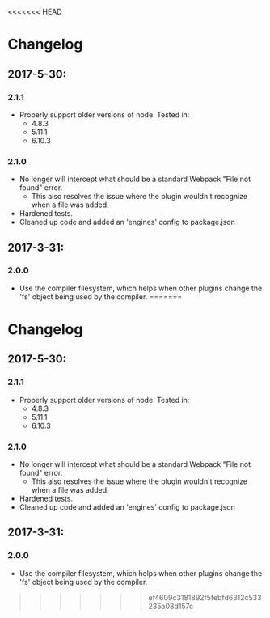 <<<<<<< HEAD
# Changelog

## 2017-5-30: 
### 2.1.1

* Properly support older versions of node. Tested in:
    * 4.8.3
    * 5.11.1
    * 6.10.3

### 2.1.0

* No longer will intercept what should be a standard Webpack "File not found" error.
    * This also resolves the issue where the plugin wouldn't recognize when a file was added.
* Hardened tests.
* Cleaned up code and added an 'engines' config to package.json

## 2017-3-31: 
### 2.0.0

* Use the compiler filesystem, which helps when other plugins change the 'fs' object being used by the compiler.
=======
# Changelog

## 2017-5-30: 
### 2.1.1

* Properly support older versions of node. Tested in:
    * 4.8.3
    * 5.11.1
    * 6.10.3

### 2.1.0

* No longer will intercept what should be a standard Webpack "File not found" error.
    * This also resolves the issue where the plugin wouldn't recognize when a file was added.
* Hardened tests.
* Cleaned up code and added an 'engines' config to package.json

## 2017-3-31: 
### 2.0.0

* Use the compiler filesystem, which helps when other plugins change the 'fs' object being used by the compiler.
>>>>>>> ef4609c3181892f5febfd6312c533235a08d157c
